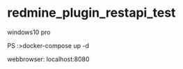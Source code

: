 ﻿# redmine_plugin_restapi_test

windows10 pro

PS :>docker-compose up -d

webbrowser:
localhost:8080
